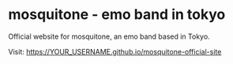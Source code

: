 # mosquitone - emo band in tokyo

Official website for mosquitone, an emo band based in Tokyo.

Visit: https://YOUR_USERNAME.github.io/mosquitone-official-site
